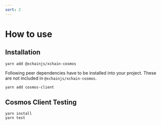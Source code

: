 ```yaml
---
sort: 2
---
```


# How to use

## Installation

```
yarn add @xchainjs/xchain-cosmos
```

Following peer dependencies have to be installed into your project. These are not included in `@xchainjs/xchain-cosmos`.

```
yarn add cosmos-client
```

## Cosmos Client Testing

```
yarn install
yarn test
```
